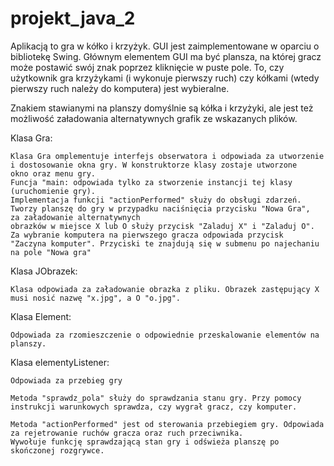# projekt_java_2

Aplikacją to gra w kółko i krzyżyk. GUI jest zaimplementowane w oparciu o bibliotekę Swing. Głównym elementem GUI ma być plansza, na której gracz może postawić swój znak poprzez kliknięcie w puste pole. To, czy użytkownik gra krzyżykami (i wykonuje pierwszy ruch) czy kółkami (wtedy pierwszy ruch należy do komputera)  jest wybieralne.

Znakiem stawianymi na planszy domyślnie są kółka i krzyżyki, ale jest też możliwość załadowania alternatywnych grafik ze wskazanych plików. 

Klasa Gra:
  
    Klasa Gra omplementuje interfejs obserwatora i odpowiada za utworzenie i dostosowanie okna gry. W konstruktorze klasy zostaje utworzone 
    okno oraz menu gry.
    Funcja "main: odpowiada tylko za stworzenie instancji tej klasy (uruchomienie gry).
    Implementacja funkcji "actionPerformed" służy do obsługi zdarzeń. Tworzy planszę do gry w przypadku naciśnięcia przycisku "Nowa Gra",
    za załadowanie alternatywnych
    obrazków w miejsce X lub O służy przycisk "Zaladuj X" i "Zaladuj O". Za wybranie komputera na pierwszego gracza odpowiada przycisk
    "Zaczyna komputer". Przyciski te znajdują się w submenu po najechaniu na pole "Nowa gra"
    
    
Klasa JObrazek:

    Klasa odpowiada za załadowanie obrazka z pliku. Obrazek zastępujący X musi nosić nazwę "x.jpg", a O "o.jpg".
    
Klasa Element:
    
    Odpowiada za rzomieszczenie o odpowiednie przeskalowanie elementów na planszy.
    
Klasa elementyListener:
    
    Odpowiada za przebieg gry
    
    Metoda "sprawdz_pola" służy do sprawdzania stanu gry. Przy pomocy instrukcji warunkowych sprawdza, czy wygrał gracz, czy komputer.
    
    Metoda "actionPerformed" jest od sterowania przebiegiem gry. Odpowiada za rejetrowanie ruchów gracza oraz ruch przeciwnika.
    Wywołuje funkcję sprawdzającą stan gry i odświeża planszę po skończonej rozgrywce.
    
  
  
